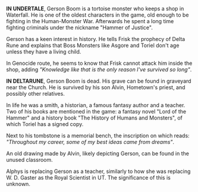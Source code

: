 **IN UNDERTALE**, Gerson Boom is a tortoise monster who keeps a shop in Waterfall. He is one of the oldest characters in the game, old enough to be fighting in the Human-Monster War. Afterwards he spent a long time fighting criminals under the nickname "Hammer of Justice".

Gerson has a keen interest in history. He tells Frisk the prophecy of Delta Rune and explains that Boss Monsters like <a onclick="loadFile('Asgore.md')">Asgore</a> and <a onclick="loadFile('Toriel.md')">Toriel</a> don't age unless they have a living child.

In Genocide route, he seems to know that Frisk cannot attack him inside the shop, adding _"Knowledge like that is the only reason I've survived so long"_.

**IN DELTARUNE**, Gerson Boom is dead. His grave can be found in graveyard near the <a onclick="loadFile('Church.md')">Church</a>. He is survived by his son <a onclick="loadFile('Father Alvin.md')">Alvin</a>, Hometown's priest, and possibly other relatives. 

In life he was a smith, a historian, a famous fantasy author and a teacher. Two of his books are mentioned in the game: a fantasy novel "Lord of the Hammer" and a history book "The History of Humans and Monsters", of which <a onclick="loadFile('Toriel.md')">Toriel</a> has a signed copy.

Next to his tombstone is a memorial bench, the inscription on which reads: *"Throughout my career, some of my best ideas came from dreams"*.

An old drawing made by Alvin, likely depicting Gerson, can be found in the unused classroom.

<a onclick="loadFile('Alphys.md')">Alphys</a> is replacing Gerson as a teacher, similarly to how she was replacing <a onclick="loadFile('Doctor W. D. Gaster.md')">W. D. Gaster</a> as the Royal Scientist in UT. The significance of this is unknown.
